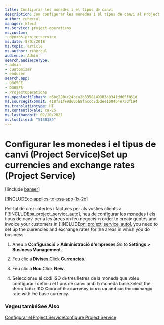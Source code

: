 ```yaml
---
title: Configurar les monedes i el tipus de canvi
description: Com configurar les monedes i el tipus de canvi al Project Service
author: ruhercul
manager: kfend
ms.service: project-operations
ms.custom:
- dyn365-projectservice
ms.date: 8/03/2018
ms.topic: article
ms.author: ruhercul
audience: Admin
search.audienceType:
- admin
- customizer
- enduser
search.app:
- D365CE
- D365PS
- ProjectOperations
ms.openlocfilehash: c6bc200cc24bca2b3358149903a8341dd65f031d
ms.sourcegitcommit: 418fa1fe9d605b8faccc2d5dee1b04b4e753f194
ms.translationtype: HT
ms.contentlocale: ca-ES
ms.lasthandoff: 02/10/2021
ms.locfileid: "5150386"
---
```

# <a name="set-up-currencies-and-exchange-rates-project-service"></a><span data-ttu-id="aabf0-103">Configurar les monedes i el tipus de canvi (Project Service)</span><span class="sxs-lookup"><span data-stu-id="aabf0-103">Set up currencies and exchange rates (Project Service)</span></span>

[!include [banner](../includes/psa-now-project-operations.md)]

[!INCLUDE[cc-applies-to-psa-app-1x-2x](../includes/cc-applies-to-psa-app-1x-2x.md)]

<span data-ttu-id="aabf0-104">Per tal de crear ofertes i factures per als vostres clients a l'[!INCLUDE[pn_project_service_auto](../includes/pn-project-service-auto.md)], heu de configurar les monedes i els tipus de canvi per a les àrees on feu negocis.</span><span class="sxs-lookup"><span data-stu-id="aabf0-104">In order to create quotes and invoice your customers in [!INCLUDE[pn_project_service_auto](../includes/pn-project-service-auto.md)], you need to set up the currencies and exchange rates for the areas in which you do business.</span></span>  
  
1.  <span data-ttu-id="aabf0-105">Aneu a **Configuració > Administració d'empreses**.</span><span class="sxs-lookup"><span data-stu-id="aabf0-105">Go to **Settings > Business Management**.</span></span>  
  
2.  <span data-ttu-id="aabf0-106">Feu clic a **Divises**.</span><span class="sxs-lookup"><span data-stu-id="aabf0-106">Click **Currencies**.</span></span>  
  
3.  <span data-ttu-id="aabf0-107">Feu clic a **Nou**.</span><span class="sxs-lookup"><span data-stu-id="aabf0-107">Click **New**.</span></span>  
  
4.  <span data-ttu-id="aabf0-108">Seleccioneu el codi ISO de tres lletres de la moneda que voleu configurar i definiu el tipus de canvi amb la moneda base.</span><span class="sxs-lookup"><span data-stu-id="aabf0-108">Select the three-letter ISO Code of the currency to set up and set the exchange rate with the base currency.</span></span>  
  
### <a name="see-also"></a><span data-ttu-id="aabf0-109">Vegeu també</span><span class="sxs-lookup"><span data-stu-id="aabf0-109">See Also</span></span>  
 [<span data-ttu-id="aabf0-110">Configurar el Project Service</span><span class="sxs-lookup"><span data-stu-id="aabf0-110">Configure Project Service</span></span>](../psa/configure.md)
